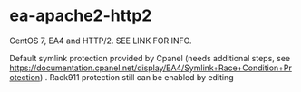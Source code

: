 # ea-apache2-http2
CentOS 7, EA4 and HTTP/2. SEE LINK FOR INFO.

Default symlink protection provided by Cpanel (needs additional steps, see https://documentation.cpanel.net/display/EA4/Symlink+Race+Condition+Protection) . 
Rack911 protection still can be enabled by editing 
